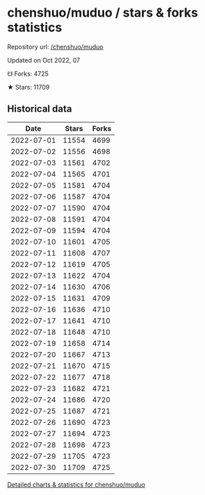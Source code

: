 # chenshuo/muduo / stars & forks statistics

Repository url: [/chenshuo/muduo](https://github.com/chenshuo/muduo)

Updated on Oct 2022, 07

☋ Forks: 4725

★ Stars: 11709

## Historical data
| Date | Stars | Forks |
|------|-------|-------|
| 2022-07-01 | 11554 | 4699 | 
| 2022-07-02 | 11556 | 4698 | 
| 2022-07-03 | 11561 | 4702 | 
| 2022-07-04 | 11565 | 4701 | 
| 2022-07-05 | 11581 | 4704 | 
| 2022-07-06 | 11587 | 4704 | 
| 2022-07-07 | 11590 | 4704 | 
| 2022-07-08 | 11591 | 4704 | 
| 2022-07-09 | 11594 | 4704 | 
| 2022-07-10 | 11601 | 4705 | 
| 2022-07-11 | 11608 | 4707 | 
| 2022-07-12 | 11619 | 4705 | 
| 2022-07-13 | 11622 | 4704 | 
| 2022-07-14 | 11630 | 4706 | 
| 2022-07-15 | 11631 | 4709 | 
| 2022-07-16 | 11636 | 4710 | 
| 2022-07-17 | 11641 | 4710 | 
| 2022-07-18 | 11648 | 4710 | 
| 2022-07-19 | 11658 | 4714 | 
| 2022-07-20 | 11667 | 4713 | 
| 2022-07-21 | 11670 | 4715 | 
| 2022-07-22 | 11677 | 4718 | 
| 2022-07-23 | 11682 | 4721 | 
| 2022-07-24 | 11686 | 4720 | 
| 2022-07-25 | 11687 | 4721 | 
| 2022-07-26 | 11690 | 4723 | 
| 2022-07-27 | 11694 | 4723 | 
| 2022-07-28 | 11698 | 4723 | 
| 2022-07-29 | 11705 | 4723 | 
| 2022-07-30 | 11709 | 4725 | 


[Detailed charts & statistics for chenshuo/muduo](https://reviewgithub.com/rep/chenshuo/muduo)
